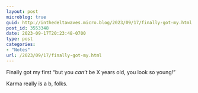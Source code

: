 ```yaml
---
layout: post
microblog: true
guid: http://inthedeltawaves.micro.blog/2023/09/17/finally-got-my.html
post_id: 3553348
date: 2023-09-17T20:23:48-0700
type: post
categories:
- "Notes"
url: /2023/09/17/finally-got-my.html
---
```

Finally got my first “but you *can’t* be X years old, you look so young!” 

Karma really is a b, folks. 
